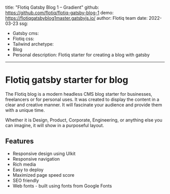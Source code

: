 title: "Flotiq Gatsby Blog 1 – Gradient"
github: https://github.com/flotiq/flotiq-gatsby-blog-1
demo: https://flotiqgatsbyblog1master.gatsbyjs.io/
author: Flotiq team
date: 2022-03-23
ssg:
  - Gatsby
cms:
  - Flotiq
css:
  - Tailwind
archetype:
  - Blog
  - Personal
description: Flotiq starter for creating a blog with gatsby
---

# Flotiq gatsby starter for blog

The Flotiq blog is a modern headless CMS blog starter for businesses, freelancers or for personal uses. It was created to display the content in a clear and creative manner. It will fascinate your audience and provide them with a unique time.

Whether it is Design, Product, Corporate, Engineering, or anything else you can imagine, it will show in a purposeful layout.

## Features

* Responsive design using UIkit
* Responsive navigation
* Rich media
* Easy to deploy
* Maximized page speed score
* SEO friendly
* Web fonts - built using fonts from Google Fonts
